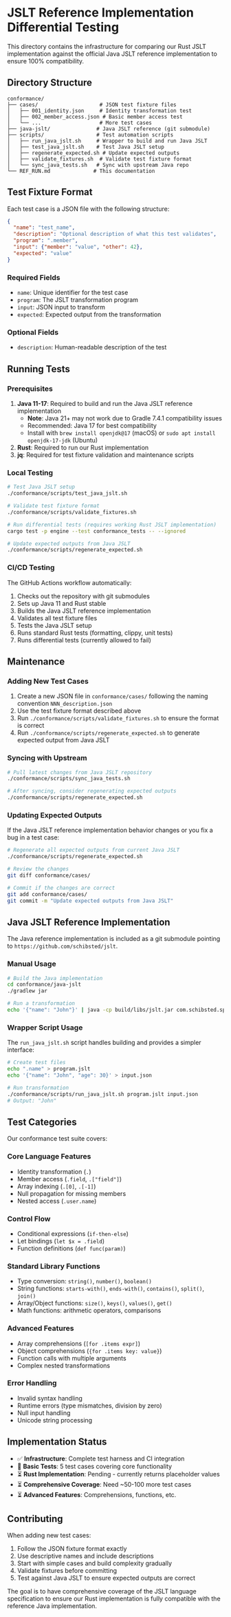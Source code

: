 # JSLT Reference Implementation Differential Testing

This directory contains the infrastructure for comparing our Rust JSLT implementation against the official Java JSLT reference implementation to ensure 100% compatibility.

## Directory Structure

```
conformance/
├── cases/                    # JSON test fixture files
│   ├── 001_identity.json     # Identity transformation test
│   ├── 002_member_access.json # Basic member access test  
│   └── ...                   # More test cases
├── java-jslt/               # Java JSLT reference (git submodule)
├── scripts/                 # Test automation scripts
│   ├── run_java_jslt.sh     # Wrapper to build and run Java JSLT
│   ├── test_java_jslt.sh    # Test Java JSLT setup
│   ├── regenerate_expected.sh # Update expected outputs
│   ├── validate_fixtures.sh  # Validate test fixture format
│   └── sync_java_tests.sh   # Sync with upstream Java repo
└── REF_RUN.md              # This documentation
```

## Test Fixture Format

Each test case is a JSON file with the following structure:

```json
{
  "name": "test_name",
  "description": "Optional description of what this test validates",
  "program": ".member",
  "input": {"member": "value", "other": 42},
  "expected": "value"
}
```

### Required Fields
- `name`: Unique identifier for the test case
- `program`: The JSLT transformation program
- `input`: JSON input to transform
- `expected`: Expected output from the transformation

### Optional Fields  
- `description`: Human-readable description of the test

## Running Tests

### Prerequisites

1. **Java 11-17**: Required to build and run the Java JSLT reference implementation
   - **Note**: Java 21+ may not work due to Gradle 7.4.1 compatibility issues
   - Recommended: Java 17 for best compatibility
   - Install with `brew install openjdk@17` (macOS) or `sudo apt install openjdk-17-jdk` (Ubuntu)
2. **Rust**: Required to run our Rust implementation
3. **jq**: Required for test fixture validation and maintenance scripts

### Local Testing

```bash
# Test Java JSLT setup
./conformance/scripts/test_java_jslt.sh

# Validate test fixture format
./conformance/scripts/validate_fixtures.sh

# Run differential tests (requires working Rust JSLT implementation)
cargo test -p engine --test conformance_tests -- --ignored

# Update expected outputs from Java JSLT
./conformance/scripts/regenerate_expected.sh
```

### CI/CD Testing

The GitHub Actions workflow automatically:

1. Checks out the repository with git submodules
2. Sets up Java 11 and Rust stable
3. Builds the Java JSLT reference implementation
4. Validates all test fixture files
5. Tests the Java JSLT setup
6. Runs standard Rust tests (formatting, clippy, unit tests)
7. Runs differential tests (currently allowed to fail)

## Maintenance

### Adding New Test Cases

1. Create a new JSON file in `conformance/cases/` following the naming convention `NNN_description.json`
2. Use the test fixture format described above
3. Run `./conformance/scripts/validate_fixtures.sh` to ensure the format is correct
4. Run `./conformance/scripts/regenerate_expected.sh` to generate expected output from Java JSLT

### Syncing with Upstream

```bash
# Pull latest changes from Java JSLT repository
./conformance/scripts/sync_java_tests.sh

# After syncing, consider regenerating expected outputs
./conformance/scripts/regenerate_expected.sh
```

### Updating Expected Outputs

If the Java JSLT reference implementation behavior changes or you fix a bug in a test case:

```bash
# Regenerate all expected outputs from current Java JSLT
./conformance/scripts/regenerate_expected.sh

# Review the changes
git diff conformance/cases/

# Commit if the changes are correct
git add conformance/cases/
git commit -m "Update expected outputs from Java JSLT"
```

## Java JSLT Reference Implementation

The Java reference implementation is included as a git submodule pointing to `https://github.com/schibsted/jslt`. 

### Manual Usage

```bash
# Build the Java implementation
cd conformance/java-jslt
./gradlew jar

# Run a transformation
echo '{"name": "John"}' | java -cp build/libs/jslt.jar com.schibsted.spt.data.jslt.cli.JSLT program.jslt input.json
```

### Wrapper Script Usage

The `run_java_jslt.sh` script handles building and provides a simpler interface:

```bash
# Create test files
echo ".name" > program.jslt
echo '{"name": "John", "age": 30}' > input.json

# Run transformation
./conformance/scripts/run_java_jslt.sh program.jslt input.json
# Output: "John"
```

## Test Categories

Our conformance test suite covers:

### Core Language Features
- Identity transformation (`.`)
- Member access (`.field`, `.["field"]`)
- Array indexing (`.[0]`, `.[-1]`)
- Null propagation for missing members
- Nested access (`.user.name`)

### Control Flow
- Conditional expressions (`if-then-else`)
- Let bindings (`let $x = .field`)
- Function definitions (`def func(param)`)

### Standard Library Functions
- Type conversion: `string()`, `number()`, `boolean()`
- String functions: `starts-with()`, `ends-with()`, `contains()`, `split()`, `join()`
- Array/Object functions: `size()`, `keys()`, `values()`, `get()`
- Math functions: arithmetic operators, comparisons

### Advanced Features
- Array comprehensions (`[for .items expr]`)
- Object comprehensions (`{for .items key: value}`)
- Function calls with multiple arguments
- Complex nested transformations

### Error Handling
- Invalid syntax handling
- Runtime errors (type mismatches, division by zero)
- Null input handling
- Unicode string processing

## Implementation Status

- ✅ **Infrastructure**: Complete test harness and CI integration
- 🚧 **Basic Tests**: 5 test cases covering core functionality  
- ⏳ **Rust Implementation**: Pending - currently returns placeholder values
- ⏳ **Comprehensive Coverage**: Need ~50-100 more test cases
- ⏳ **Advanced Features**: Comprehensions, functions, etc.

## Contributing

When adding new test cases:

1. Follow the JSON fixture format exactly
2. Use descriptive names and include descriptions
3. Start with simple cases and build complexity gradually
4. Validate fixtures before committing
5. Test against Java JSLT to ensure expected outputs are correct

The goal is to have comprehensive coverage of the JSLT language specification to ensure our Rust implementation is fully compatible with the reference Java implementation.